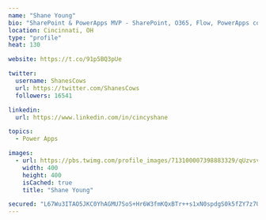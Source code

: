 ```yaml
---
name: "Shane Young"
bio: "SharePoint & PowerApps MVP - SharePoint, O365, Flow, PowerApps consulting? @PowerApps911 | Pure Snark? You found it."
location: Cincinnati, OH
type: "profile"
heat: 130

website: https://t.co/91p5BQ3pUe

twitter:
  username: ShanesCows
  url: https://twitter.com/ShanesCows
  followers: 16541

linkedin:
  url: https://www.linkedin.com/in/cincyshane

topics:
  - Power Apps

images:
  - url: https://pbs.twimg.com/profile_images/713100007398883329/qUzvsvQ3_400x400.jpg
    width: 400
    height: 400
    isCached: true
    title: "Shane Young"

secured: "L67Wu3ITAO5JKC0YhAGMU7SoS+Hr6W3fmKQxBTr++s1xN0spdgS0k5fZY7z7ULOc7cCHV/PqlEudaN6GcZHeQWrCSc/EmA8ySIkWxvJioPF4ytw5CdejMd74TeWeY8HX5IbgeYF60m/RqOcRAf2STsO5t0WKTHlfaI5bT5qgl5jjV8S2fcSZmcnFvTmUnUBF0F46EEDgNx/iM1xcLuIX6iP4Xg2vMkrz07jPs317rVoweuYXxLvGOis+w6R8zqbhXX2AJyKbOxKz+94ibGLUdz+hvUbUQ2AKnXQlB/NLmNBKT+liigIojoZKvVxZQ7GOAoHbUTpvqeFa8o5Zb2W2eaYpImp3BdANcl1excskjkNTeNB31e2bQh0NT5JTKh6lhfhuLXMkqq8tsHuliX65QfF4FyIKIjAPOZhRiS5FXBQ=;G2LP8OF0ny1c+TMBUW2sXQ=="
---
```


